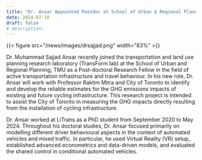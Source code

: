 ```yaml
---
title: "Dr. Ansar Appointed Postdoc at School of Urban & Regional Planning, TMU"
date: 2024-07-10
draft: false
# description:
---
```

{{< figure src="/news/images/drsajjad.png" width="83%" >}}


<!--more-->


Dr. Muhammad Sajjad Ansar recently joined the transportation and land use planning research laboratory (TransForm lab) at the School of Urban and Regional Planning, TMU as a Post-doctoral Research Fellow in the field of active transportation infrastructure and travel behaviour. In his new role, Dr. Ansar will work with Professor Raktim Mitra and City of Toronto to identify and develop the reliable estimates for the GHG emissions impacts of existing and future cycling infrastructure. This research project is intended to assist the City of Toronto in measuring the GHG impacts directly resulting from the installation of cycling infrastructure.

Dr. Ansar worked at LiTrans as a PhD student from September 2020 to May 2024. Throughout his doctoral studies, Dr. Ansar focused primarily on modelling different driver behavioural aspects in the context of automated vehicles and mixed traffic. In particular, he used Virtual Reality (VR) setup, established advanced econometrics and data-driven models, and evaluated the shared control in conditional automated vehicles.
